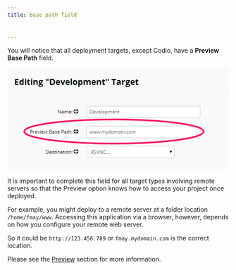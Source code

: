 ```yaml
---
title: Base path field


---
```


You will notice that all deployment targets, except Codio, have a **Preview Base Path** field.

<img alt="base path" src="/img/deploy-basepath.png" class="simple"/>


It is important to complete this field for all target types involving remote servers so that the Preview option knows how to access your project once deployed.

For example, you might deploy to a remote server at a folder location `/home/fmay/www`. Accessing this application via a browser, however, depends on how you configure your remote web server.

So it could be `http://123.456.789` or `fmay.mydomain.com` is the correct location.

Please see the [Preview](/ide/features/inline-preview) section for more information.

